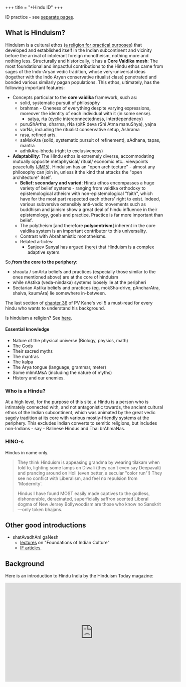 +++
title = "+Hindu ID"
+++

ID practice - see [separate pages](). 

## What is Hinduism?

Hinduism is a cultural ethos ([a religion for practical purposes](religion/)) that developed and established itself in the Indian subcontinent and vicinity before the arrival of intolerant foreign monotheism, nothing more and nothing less. Structurally and historically, it has a **Core Vaidika mesh**: The most foundational and impactful contributions to the Hindu ethos came from sages of the Indo-Aryan vedic tradition, whose very-universal ideas (together with the Indo Aryan conservative ritualist class) penetrated and bonded various similarly pagan populations. This ethos, ultimately, has the following important features:

- Concepts particular to the **core vaidika** framework, such as:
  - solid, systematic pursuit of philosophy
  - brahman - Oneness of everything despite varying expressions, moreover the identity of each individual with it (in some sense).
    - satya, rta (cyclic interconnectedness, interdependency)
  - puruShArtha, dharma, rNa (pitR deva rShi Atma manuShya), yajna
  - varNa, including the ritualist conservative setup, Ashrama
  - rasa, refined arts.
  - saMskAra (solid, systematic pursuit of refinement), sAdhana, tapas, mantra
  - adhikAra-bheda (right to exclusiveness)
- **Adaptability**: The Hindu ethos is extremely diverse, accommodating mutually opposite metaphysical/ ritual/ economic etc.. viewpoints peacefully ([JM15](http://swarajyamag.com/culture/jeyamohan-on-the-question-of-being-a-cultural-hindu/)). Hinduism has an "open architecture" - almost any philosophy can join in, unless it the kind that attacks the "open architecture" itself.
  - **Belief: secondary and varied**: Hindu ethos encompasses a huge variety of belief systems - ranging from vaidika orthodoxy to epistemological atheism with non-epistemological "faith", which have for the most part respected each others' right to exist. Indeed, various subversive ostensibly anti-vedic movements such as buddhism and jainism show a great deal of hindu influence in their epistemology, goals and practice. Practice is far more important than belief.
  - The polytheism \[and therefore **polycentrism**\] inherent in the core vaidika system is an important contributor to this universality.
  - Contrast with Abrahamistic monotheisms.
  - Related articles:
    - Sanjeev Sanyal has argued ([here](http://swarajyamag.com/culture/the-logic-of-hinduism/)) that Hinduism is a complex adaptive sytem.

So,**from the core to the periphery**:

- shrauta / smArta beliefs and practices (especially those similar to the ones mentioned above)  are at the core of hinduism
- while nAstika (veda-nindaka) systems loosely lie at the peripheri
- Sectarian Astika beliefs and practices (eg. mokSha-drive, pAncharAtra, shaiva, kaumAra) lie somewhere in-between.

The last section of [chapter 36](/kalpAntaram/kANe/v5p2/10_Hindu_Culture_and_Civilization/36_Characteristics_of_Hindu_Culture/) of PV Kane's vol 5 a must-read for every hindu who wants to understand his background.

Is hinduism a religion? See [here](religion/).

#### Essential knowledge

- Nature of the physical universe (Biology, physics, math)
- The Gods
- Their sacred myths
- The mantras
- The kalpa
- The Arya tongue (language, grammar, meter)
- Some mImAMsA (including the nature of myths)
- History and our enemies.


### Who is a Hindu?

At a high level, for the purpose of this site, a Hindu is a person who is intimately connected with, and not antagonistic towards, the ancient cultural ethos of the Indian subcontinent, which was animated by the great vedic sagely tradition at its core with various mostly-friendly systems at the periphery. This excludes Indian converts to semitic religions, but includes non-Indians - say - Balinese Hindus and Thai brAhmaNas.

### HINO-s
Hindus in name only.

> They think Hinduism is appeasing grandma by wearing tilakam when told to, lighting some lamps on Diwali (they can't even say Deepavali) and prancing around on Holi (even better, a secular "color run"!) They see no conflict with Liberalism, and feel no repulsion from 'Modernity'.
>
> Hindus I have found MOST easily made captives to the godless, dishonorable, deracinated, superficially saffron scented Liberal dogma of New Jersey Bollywoodism are those who know no Sanskrit—only token bhajans.


## Other good introductions

- shatAvadhAnI gaNesh
  - [lectures](https://www.youtube.com/playlist?list=PL2ounFpr5CwJt1MHN2xB8aHe6ip06Olgm) on "Foundations of Indian Culture"
  - [IF articles](http://indiafacts.co.in/author/shatavadhani-ganesh/).

## Background

Here is an introduction to Hindu India by the Hinduism Today magazine:
<iframe width="560" height="315" src="https://www.youtube.com/embed/nB2toz5p5Mw" frameborder="0" allow="autoplay; encrypted-media" allowfullscreen></iframe>

